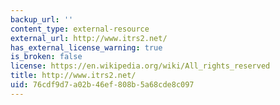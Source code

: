 ```yaml
---
backup_url: ''
content_type: external-resource
external_url: http://www.itrs2.net/
has_external_license_warning: true
is_broken: false
license: https://en.wikipedia.org/wiki/All_rights_reserved
title: http://www.itrs2.net/
uid: 76cdf9d7-a02b-46ef-808b-5a68cde8c097
---
```

